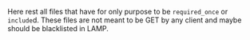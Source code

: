 Here rest all files that have for only purpose to be ``required_once`` or ``include``d. These files are not meant to be GET by any client and maybe should be blacklisted in LAMP.